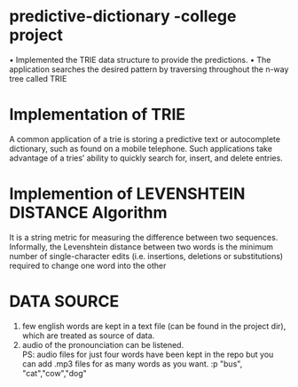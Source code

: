 # predictive-dictionary -college project

   •	Implemented the TRIE data structure to provide the predictions.
   •	The application searches the desired pattern by traversing throughout the n-way tree called TRIE


# Implementation of TRIE 

A common application of a trie is storing a predictive text or autocomplete dictionary, such as found on a mobile telephone. Such applications take advantage of a tries’ ability to quickly search for, insert, and delete entries.

# Implemention of LEVENSHTEIN DISTANCE Algorithm

It is a string metric for measuring the difference between two sequences. 
Informally, the Levenshtein distance between two words is the minimum number of single-character edits (i.e. insertions, deletions or substitutions) required to change one word into the other



# DATA SOURCE
1. few english words are kept in a text file (can be found in the project dir), which are treated as source of data.
2. audio of the pronounciation can be listened.                                                                                             
   PS: audio files for just four words have been kept in the repo but you can add .mp3 files for as many words as you want. :p
      "bus", "cat","cow","dog"
